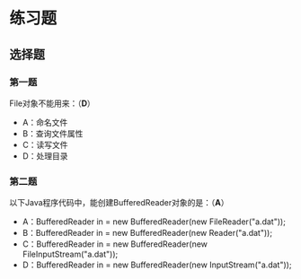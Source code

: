 练习题
================================================================================
## 选择题

### 第一题
File对象不能用来：（**D**）
+ A：命名文件
+ B：查询文件属性
+ C：读写文件
+ D：处理目录

### 第二题
以下Java程序代码中，能创建BufferedReader对象的是：（**A**）
+ A：BufferedReader in = new BufferedReader(new FileReader("a.dat"));
+ B：BufferedReader in = new BufferedReader(new Reader("a.dat"));
+ C：BufferedReader in = new BufferedReader(new FileInputStream("a.dat"));
+ D：BufferedReader in = new BufferedReader(new InputStream("a.dat"));
